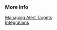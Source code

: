 ### More Info

[Managing Alert Targets](https://docs.wavefront.com/webhooks_alert_notification.html)  
[Integrations](https://docs.wavefront.com/integrations.html)
